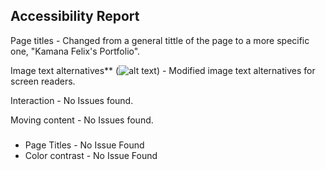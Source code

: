## Accessibility Report

Page titles -  Changed from a general tittle of the page to a more specific one, "Kamana Felix's Portfolio".

Image text alternatives** (<img alt="alt text">) - Modified image text alternatives for screen readers.

Interaction - No Issues found.

Moving content - No Issues found.

### 

* Page Titles - No Issue Found
* Color contrast - No Issue Found